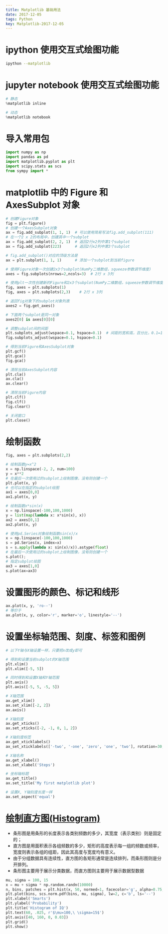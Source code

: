 ```yaml
---
title: Matplotlib 基础用法
date: 2017-12-05
tags: Python
key: Matplotlib-2017-12-05
---
```


# ipython 使用交互式绘图功能

```zsh
ipython --matplotlib
```

<!--more-->

# jupyter notebook 使用交互式绘图功能

```python
# 静态
%matplotlib inline

# 动态
%matplotlib notebook
```

# 导入常用包

```python
import numpy as np
import pandas as pd
import matplotlib.pyplot as plt
import scipy.stats as scs
from sympy import *
```

# matplotlib 中的 Figure 和 AxesSubplot 对象

```python
# 创建Figure对象
fig = plt.figure()
# 创建一个AxesSubplot对象
ax = fig.add_subplot(1, 1, 1)  # 可以使用简易写法fig.add_subplot(111)
# 在一个2 x 2的布局中，创建其中一个subplot
ax = fig.add_subplot(2, 2, 1)  # 返回2行x2列中第1个subplot
ax = fig.add_subplot(223)      # 返回2行x2列中第3个subplot

# fig.add_subplot()对应的顶级方法是
ax = plt.subplot(1, 1, 1)      # 添加一个subplot到当前figure

# 使用Figure对象一次创建2x3个subplot(NumPy二维数组，squeeze参数调节维度)
axes = fig.subplots(nrows=2,ncols=3)  # 2行 x 3列

# 使用plt一次性创建新的Figure和2x3个subplot(NumPy二维数组，squeeze参数调节维度)
fig, axes = plt.subplots(1)
fig, axes = plt.subplots(2,3)    # 2行 x 3列

# 返回fig对象下的subplot对象列表
axes2 = fig.get_axes()

# 下面两个subplot是同一对象
axes2[0] is axes[0][0]

# 调整subplot间的间距
plt.subplots_adjust(wspace=0.1, hspace=0.1)  # 间距的宽和高，百分比，0.1=10%
fig.subplots_adjust(wspace=0.1, hspace=0.1)

# 得到当前Figure和AxesSubplot对象
plt.gcf()
plt.gca()
fig.gca()

# 清除当前AxesSubplot内容
plt.cla()
ax.cla()
ax.clear()

# 清除当前Figure内容
plt.clf()
fig.clf()
fig.clear()

# 关闭窗口
plt.close()
```

# 绘制函数

```python
fig, axes = plt.subplots(2,2)

# 绘制函数y=x^2
x = np.linspace(-2, 2, num=100)
y = x**2
# 在最后一次使用过的subplot上绘制图像，没有则创建一个
plt.plot(x, y)
# 也可以在指定的subplot绘图
ax1 = axes[0,0]
ax1.plot(x, y)

# 绘制函数x*sin(x)
x = np.linspace(-100,100,1000)
y = list(map(lambda x: x*sin(x), x))
ax2 = axes[0,1]
ax2.plot(x, y)

# 使用pd.Series对象绘制函数sin(x)/x
x = np.linspace(-100,100,1000)
s = pd.Series(x, index=x)
s = s.apply(lambda x: sin(x)/x)).astype(float)
# 在最后一次使用过的subplot上绘制图像，没有则创建一个
s.plot();
# 指定subplot绘图
ax3 = axes[1,0]
s.plot(ax=ax3)
```

# 设置图形的颜色、标记和线形

```python
ax.plot(x, y, 'ro--')
# 等价于
ax.plot(x, y, color='r', marker='o', linestyle='--')
```

# 设置坐标轴范围、刻度、标签和图例

```python
# 以下Y轴与X轴设置一样，只要把x改成y即可

# 得到和设置当前subplot的X轴范围
plt.xlim()
plt.xlim([-5, 5])

# 同时得到和设置X轴和Y轴范围
plt.axis()
plt.axis([-5, 5, -5, 5])

# X轴范围
ax.get_xlim()
ax.set_xlim([-2, 2])
ax.axis()

# X轴刻度
ax.get_xticks()
ax.set_xticks([-2, -1, 0, 1, 2])

# X轴刻度标签
ax.get_xticklabels()
ax_set_xticklabels(['-two', '-one', 'zero', 'one', 'two'], rotation=30, fontszie='small')

# X轴名称
ax.get_xlabel()
ax.set_xlabel('Steps')

# 坐标轴标题
ax.get_title()
ax.set_title('My first matplotlib plot')

# 设置X, Y轴刻度长度一样
ax.set_aspect('equal')
```

# [绘制直方图(Histogram)](https://github.com/khrapovs/dataanalysispython/blob/master/lectures/matplotlib.ipynb)

- 条形图是用条形的长度表示各类别频数的多少，其宽度（表示类别）则是固定的；
- 直方图是用面积表示各组频数的多少，矩形的高度表示每一组的频数或频率，宽度则表示各组的组距，因此其高度与宽度均有意义。
- 由于分组数据具有连续性，直方图的各矩形通常是连续排列，而条形图则是分开排列。
- 条形图主要用于展示分类数据，而直方图则主要用于展示数据型数据

```python
mu, sigma = 100, 15
x = mu + sigma * np.random.randn(10000)
n, bins, patches = plt.hist(x, 50, normed=1, facecolor='g', alpha=0.75, lw=0)
plt.plot(bins, scs.norm.pdf(bins, mu, sigma), lw=2, c='b', ls='--')
plt.xlabel('Smarts')
plt.ylabel('Probability')
plt.title('Histogram of IQ')
plt.text(60, .025, r'$\mu=100,\ \sigma=15$')
plt.axis([40, 160, 0, 0.03])
plt.grid()
plt.show()
```